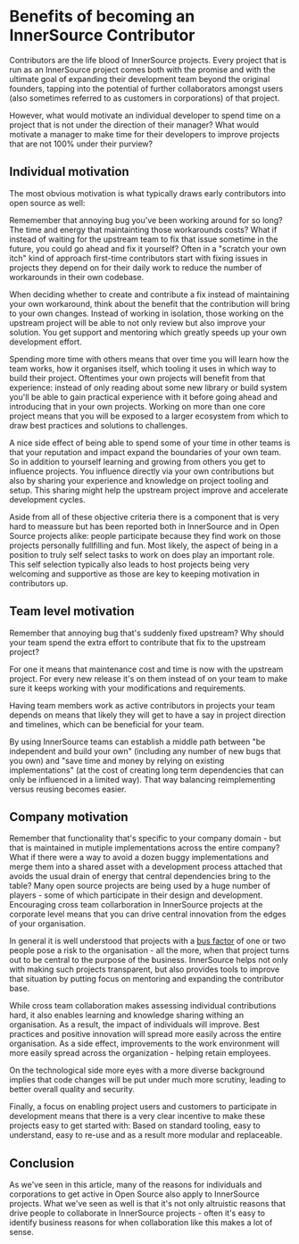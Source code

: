 
# Benefits of becoming an InnerSource Contributor

Contributors are the life blood of InnerSource projects.  Every project that is
run as an InnerSource project comes both with the promise and with the ultimate
goal of expanding their development team beyond the original founders, tapping
into the potential of further collaborators amongst users (also sometimes
referred to as customers in corporations) of that project.

However, what would motivate an individual developer to spend time on a project
that is not under the direction of their manager? What would motivate a manager
to make time for their developers to improve projects that are not 100% under
their purview?

## Individual motivation

The most obvious motivation is what typically draws early contributors into open
source as well:

Rememember that annoying bug you've been working around for so long? The time
and energy that maintainting those workarounds costs? What if instead of waiting for
the upstream team to fix that issue sometime in the future, you could go ahead
and fix it yourself? Often in a "scratch your own itch" kind of approach first-time
contributors start with fixing issues in projects they depend on for their
daily work to reduce the number of workarounds in their own codebase.

When deciding whether to create and contribute a fix instead of maintaining your
own workaround, think about the benefit that the contribution will bring to
your own changes.  Instead of working in isolation, those working on the upstream
project will be able to not only review but also improve your solution. You get
support and mentoring which greatly speeds up your own development effort.

Spending more time with others means that over time you will learn how the team
works, how it organises itself, which tooling it uses in which way to build
their project. Oftentimes your own projects will benefit from that experience:
instead of only reading about some new library or build system you'll be able to
gain practical experience with it before going ahead and introducing that in
your own projects. Working on more than one core project means that you will be
exposed to a larger ecosystem from which to draw best practices and solutions to
challenges.

A nice side effect of being able to spend some of your time in other teams is
that your reputation and impact expand the boundaries of your own team. So in
addition to yourself learning and growing from others you get to influence
projects.  You influence directly via your own contributions but also by
sharing your experience and knowledge on project tooling and setup.  This sharing might
help the upstream project improve and accelerate development cycles.

Aside from all of these objective criteria there is a component that is very
hard to meassure but has been reported both in InnerSource and in Open Source
projects alike: people participate because they find work on those projects
personally fullfilling and fun. Most likely, the aspect of being in a position
to truly self select tasks to work on does play an important role.
This self selection typically also leads to host projects being very welcoming
and supportive as those are key to keeping motivation in contributors up.


## Team level motivation

Remember that annoying bug that's suddenly fixed upstream? Why should your
team spend the extra effort to contribute that fix to the upstream project?

For one it means that maintenance cost and time is now with the upstream
project.  For every new release it's on them instead of on your team to make sure it
keeps working with your modifications and requirements.

Having team members work as active contributors in projects your team depends on
means that likely they will get to have a say in project direction and timelines,
which can be beneficial for your team.

By using InnerSource teams can establish a middle path between "be independent
and build your own" (including any number of new bugs that you own) and "save
time and money by relying on existing implementations" (at the cost of creating
long term dependencies that can only be influenced in a limited way). That way
balancing reimplementing versus reusing becomes easier.

## Company motivation

Remember that functionality that's specific to your company domain - but that
is maintained in mutiple implementations across the entire company? What if
there were a way to avoid a dozen buggy implementations and merge them into a
shared asset with a development process attached that avoids the usual
drain of energy that central dependencies bring to the table? Many open source
projects are being used by a huge number of players - some of which participate
in their design and development. Encouraging cross team collarboration in InnerSource
projects at the corporate level means that you can drive central
innovation from the edges of your organisation.

In general it is well understood that projects with a [bus
factor](https://en.wikipedia.org/wiki/Bus_factor) of one or two people pose a
risk to the organisation - all the more, when that project turns out to be
central to the purpose of the business. InnerSource helps not only with making such
projects transparent, but also provides tools to improve that situation by
putting focus on mentoring and expanding the contributor base.

While cross team collaboration makes assessing individual contributions hard,
it also enables learning and knowledge sharing withing an organisation. As a
result, the impact of individuals will improve. Best practices and positive
innovation will spread more easily across the entire organisation. As a side
effect, improvements to the work environment will more easily spread across the
organization - helping retain employees.

On the technological side more eyes with a more diverse background implies that
code changes will be put under much more scrutiny, leading to better overall
quality and security.

Finally, a focus on enabling project users and customers to participate in
development means that there is a very clear incentive to make these projects
easy to get started with: Based on standard tooling, easy to understand, easy to
re-use and as a result more modular and replaceable.

## Conclusion

As we've seen in this article, many of the reasons for individuals and
corporations to get active in Open Source also apply to InnerSource projects.
What we've seen as well is that it's not only altruistic reasons that drive
people to collaborate in InnerSource projects - often it's easy to identify
business reasons for when collaboration like this makes a lot of sense.


